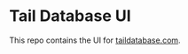# Tail Database UI

This repo contains the UI for [taildatabase.com](https://www.taildatabase.com/).

